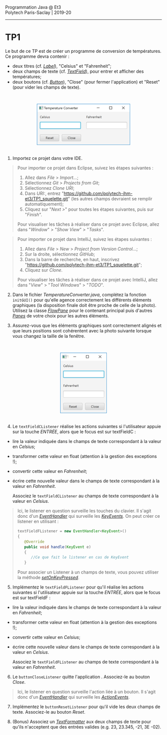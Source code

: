 Programmation Java @ Et3
<br>
Polytech Paris-Saclay | 2019-20

___

# TP1

Le but de ce TP est de créer un programme de conversion de températures.
Ce programme devra contenir :

  - deux titres (cf. [*Label*](https://docs.oracle.com/javase/8/javafx/api/javafx/scene/control/Label.html)), "Celsius" et "Fahrenheit";
  - deux champs de texte (cf. [*TextField*](https://docs.oracle.com/javase/8/javafx/api/javafx/scene/control/TextField.html)), pour entrer et afficher des températures;
  - deux boutons (cf. [*Button*](https://docs.oracle.com/javase/8/javafx/api/javafx/scene/control/Button.html)), "Close" (pour fermer l'application) et "Reset" (pour vider les champs de texte).

<br><div align="center"><img src="images/tempconvH.jpg" width="300"></img></div><br>

1. Importez ce projet dans votre IDE.

> Pour importer ce projet dans Eclipse, suivez les étapes suivantes :
>   1) Allez dans *File* > *Import...*;
>   2) Sélectionnez *Git* > *Projects from Git*;
>   3) Sélectionnez *Clone URI*;
>   4) Dans *URI:*, entrez "https://github.com/polytech-ihm-et3/TP1_squelette.git" (les autres champs devraient se remplir automatiquement);
>   5) Cliquez sur "*Next >*" pour toutes les étapes suivantes, puis sur "*Finish*".
>   
> Pour visualiser les tâches à réaliser dans ce projet avec Eclipse, allez dans "*Window*" > "*Show View*" > "*Tasks*".

> Pour importer ce projet dans IntelliJ, suivez les étapes suivantes :
>   1) Allez dans *File* > *New* > *Project from Version Control...*;
>   2) Sur la droite, sélectionnez *GitHub*;
>   3) Dans la barre de recherche, en haut, inscrivez "https://github.com/polytech-ihm-et3/TP1_squelette.git";
>   4) Cliquez sur *Clone*.
>   
> Pour visualiser les tâches à réaliser dans ce projet avec IntelliJ, allez dans "*View*" > "*Tool Windows*" > "*TODO*".

2. Dans le fichier *TemperatureConverter.java*, complétez la fonction `initGUI()` pour qu'elle agence correctement les différents éléments graphiques (la disposition finale doit être proche de celle de la photo). Utilisez la classe [*FlowPane*](https://docs.oracle.com/javase/8/javafx/api/javafx/scene/layout/FlowPane.html) pour le contenant principal puis d'autres [*Panes*](https://docs.oracle.com/javase/8/javafx/api/javafx/scene/layout/Pane.html) de votre choix pour les autres éléments.

3. Assurez-vous que les éléments graphiques sont correctement alignés et que leurs positions sont cohérentent avec la photo suivante lorsque vous changez la taille de la fenêtre.

<br><div align="center"><img src="images/tempconvV.jpg" width="150"></img></div><br>

4. Le `textFieldCListener` réalise les actions suivantes si l'utilisateur appuie sur la touche *ENTRÉE*, alors que le focus est sur textFieldC :

 - lire la valeur indiquée dans le champs de texte correspondant à la valeur en *Celsius*;
 - transformer cette valeur en float (attention à la gestion des exceptions !);
 - convertir cette valeur en *Fahrenheit*;
 - écrire cette nouvelle valeur dans le champs de texte correspondant à la valeur en *Fahrenheit*.

    Associez le `textFieldCListener` au champs de texte correspondant à la valeur en *Celsius*.

> Ici, le listener en question surveille les touches du clavier. Il s'agit donc d'un [*EventHandler*](https://docs.oracle.com/javase/8/javafx/api/javafx/event/EventHandler.html) qui surveille les [*KeyEvents*](https://docs.oracle.com/javase/8/javafx/api/javafx/scene/input/KeyEvent.html). On peut créer ce listener en utilisant :
> ```Java
> textFieldFListener = new EventHandler<KeyEvent>() 
> {
>    @Override
>    public void handle(KeyEvent e) 
>    {
>       //Ce que fait le listener en cas de KeyEvent
>    }
> ```
> Pour associer un Listener à un champs de texte, vous pouvez utiliser la méthode [*setOnKeyPressed*](https://docs.oracle.com/javase/8/javafx/api/javafx/scene/Node.html#setOnKeyPressed-javafx.event.EventHandler-).

5. Implémentez le `textFieldFListener` pour qu'il réalise les actions suivantes si l'utilisateur appuie sur la touche *ENTRÉE*, alors que le focus est sur textFieldF :

 - lire la valeur indiquée dans le champs de texte correspondant à la valeur en *Fahrenheit*;
 - transformer cette valeur en float (attention à la gestion des exceptions !);
 - convertir cette valeur en *Celsius*;
 - écrire cette nouvelle valeur dans le champs de texte correspondant à la valeur en *Celsius*.

    Associez le `textFieldFListener` au champs de texte correspondant à la valeur en *Fahrenheit*.

6. Le `buttonCloseListener` quitte l'application . Associez-le au bouton *Close*.

> Ici, le listener en question surveille l'action liée à un bouton. Il s'agit donc d'un [*EventHandler*](https://docs.oracle.com/javase/8/javafx/api/javafx/event/EventHandler.html) qui surveille les [*ActionEvents*](https://docs.oracle.com/javase/8/javafx/api/javafx/event/ActionEvent.html).

7. Implémentez le `buttonResetListener` pour qu'il vide les deux champs de texte. Associez-le au bouton *Reset*.

8. (Bonus) Associez un [*TextFormatter*](https://docs.oracle.com/javase/8/javafx/api/javafx/scene/control/TextFormatter.html) aux deux champs de texte pour qu'ils n'acceptent que des entrées valides (e.g. 23, 23.345, -21, 3E -02).
